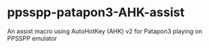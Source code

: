 # ppsspp-patapon3-AHK-assist
An assist macro using AutoHotKey (AHK) v2 for Patapon3 playing on PPSSPP emulator
